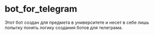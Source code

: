 # bot_for_telegram
Этот бот создан для предмета в университете и несет в себе лишь попытку понять логику создания ботов для телеграма. 
